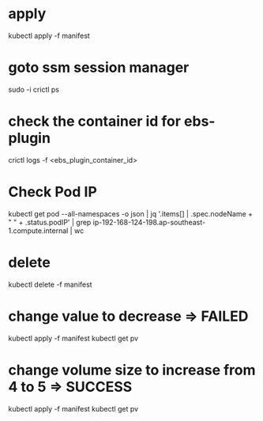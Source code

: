 # apply

kubectl apply -f manifest

# goto ssm session manager

sudo -i crictl ps

# check the container id for ebs-plugin

crictl logs -f <ebs_plugin_container_id>

# Check Pod IP

kubectl get pod --all-namespaces -o json | jq '.items[] | .spec.nodeName + " " +
.status.podIP' | grep ip-192-168-124-198.ap-southeast-1.compute.internal | wc

# delete

kubectl delete -f manifest

# change value to decrease => FAILED

kubectl apply -f manifest kubectl get pv

# change volume size to increase from 4 to 5 => SUCCESS

kubectl apply -f manifest kubectl get pv
